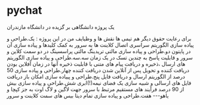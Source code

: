 # pychat
یک پروژه دانشگاهی بر گزیده در دانشگاه مازندران  

برای رعایت حقوق دیگر هم تیمی ها نقش ها و وظیایف من در این پروژه
:
یک.طراحی و پیاده سازی الگوریتم سراسری اتصال کلاینت ها به سرور به کمک کلیدها و پیاده سازی آن در پایتون 
دو.طراحی و پیاده سازی مالتی تریدینگ مالتی پراسسینگ در دو سمت کلاین و سرور و قابلیت پاسخ به چندین تسک در یک زمان 
سه.سه.طراحی و پیاده سازی الگوریتم های ارسال ،ذخیره و دریافت پیام های متنی با قابلیت ذخیره 
آنها در زمان آفلاین بودن دریافت کننده و تحویل پس از آنلاین شدن دریافت کننده
چهار.طراحی و پیاده سازی 50 درصد از الگوریتم ارسال و دریافت فایل 
پنج.طراحی و پییاده سازی امکان باز دریافت فایل های ارسالی و شبیه سازی یک فضای نیمه(!)ابری 
شش.طراحی و پیاده سازی بیش از 90 درصد فرآیند های مستقیم مرتبط با سرور جهت لاگین و لاگ اوت به جز کپچا و یاهو--- 
هفت.طراحی و پیاده سازی تمام دیتا بیس های سمت کلاینت و سرور 
